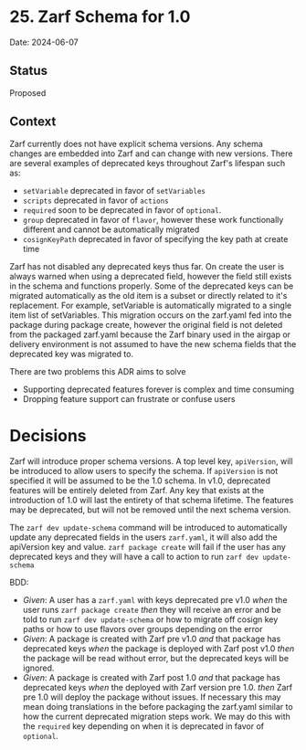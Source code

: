 # 25. Zarf Schema for 1.0

Date: 2024-06-07

## Status

Proposed

## Context

Zarf currently does not have explicit schema versions. Any schema changes are embedded into Zarf and can change with new versions. There are several examples of deprecated keys throughout Zarf's lifespan such as:

- `setVariable` deprecated in favor of `setVariables`
- `scripts` deprecated in favor of `actions`
- `required` soon to be deprecated in favor of `optional`.
- `group` deprecated in favor of `flavor`, however these work functionally different and cannot be automatically migrated
- `cosignKeyPath` deprecated in favor of specifying the key path at create time

Zarf has not disabled any deprecated keys thus far. On create the user is always warned when using a deprecated field, however the field still exists in the schema and functions properly. Some of the deprecated keys can be migrated automatically as the old item is a subset or directly related to it's replacement. For example, setVariable is automatically migrated to a single item list of setVariables. This migration occurs on the zarf.yaml fed into the package during package create, however the original field is not deleted from the packaged zarf.yaml because the Zarf binary used in the airgap or delivery environment is not assumed to have the new schema fields that the deprecated key was migrated to.

There are two problems this ADR aims to solve
- Supporting deprecated features forever is complex and time consuming
- Dropping feature support can frustrate or confuse users

# Decisions

Zarf will introduce proper schema versions. A top level key, `apiVersion`, will be introduced to allow users to specify the schema. If `apiVersion` is not specified it will be assumed to be the 1.0 schema. In v1.0, deprecated features will be entirely deleted from Zarf. Any key that exists at the introduction of 1.0 will last the entirety of that schema lifetime. The features may be deprecated, but will not be removed until the next schema version.

The `zarf dev update-schema` command will be introduced to automatically update any deprecated fields in the users `zarf.yaml`, it will also add the apiVersion key and value. `zarf package create` will fail if the user has any deprecated keys and they will have a call to action to run `zarf dev update-schema`


BDD:
- *Given*: A user has a `zarf.yaml` with keys deprecated pre v1.0
  *when* the user runs `zarf package create`
  *then* they will receive an error and be told to run `zarf dev update-schema` or how to migrate off cosign key paths or how to use flavors over groups depending on the error
- *Given*: A package is created with Zarf pre v1.0
  *and* that package has deprecated keys
  *when* the package is deployed with Zarf post v1.0
  *then* the package will be read without error, but the deprecated keys will be ignored.
- *Given*: A package is created with Zarf post 1.0
  *and* that package has deprecated keys
  *when* the deployed with Zarf version pre 1.0.
  *then* Zarf pre 1.0 will deploy the package without issues. If necessary this may mean doing translations in the before packaging the zarf.yaml similar to how the current deprecated migration steps work. We may do this with the `required` key depending on when it is deprecated in favor of `optional`.

